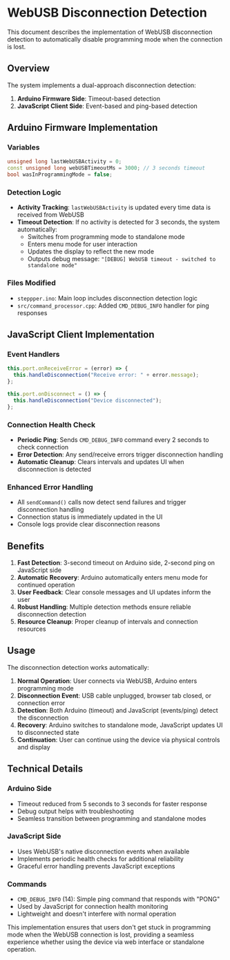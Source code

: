 # WebUSB Disconnection Detection

This document describes the implementation of WebUSB disconnection detection to automatically disable programming mode when the connection is lost.

## Overview

The system implements a dual-approach disconnection detection:

1. **Arduino Firmware Side**: Timeout-based detection
2. **JavaScript Client Side**: Event-based and ping-based detection

## Arduino Firmware Implementation

### Variables

```cpp
unsigned long lastWebUSBActivity = 0;
const unsigned long webUSBTimeoutMs = 3000; // 3 seconds timeout
bool wasInProgrammingMode = false;
```

### Detection Logic

- **Activity Tracking**: `lastWebUSBActivity` is updated every time data is received from WebUSB
- **Timeout Detection**: If no activity is detected for 3 seconds, the system automatically:
  - Switches from programming mode to standalone mode
  - Enters menu mode for user interaction
  - Updates the display to reflect the new mode
  - Outputs debug message: `"[DEBUG] WebUSB timeout - switched to standalone mode"`

### Files Modified

- `steppper.ino`: Main loop includes disconnection detection logic
- `src/command_processor.cpp`: Added `CMD_DEBUG_INFO` handler for ping responses

## JavaScript Client Implementation

### Event Handlers

```javascript
this.port.onReceiveError = (error) => {
  this.handleDisconnection("Receive error: " + error.message);
};

this.port.onDisconnect = () => {
  this.handleDisconnection("Device disconnected");
};
```

### Connection Health Check

- **Periodic Ping**: Sends `CMD_DEBUG_INFO` command every 2 seconds to check connection
- **Error Detection**: Any send/receive errors trigger disconnection handling
- **Automatic Cleanup**: Clears intervals and updates UI when disconnection is detected

### Enhanced Error Handling

- All `sendCommand()` calls now detect send failures and trigger disconnection handling
- Connection status is immediately updated in the UI
- Console logs provide clear disconnection reasons

## Benefits

1. **Fast Detection**: 3-second timeout on Arduino side, 2-second ping on JavaScript side
2. **Automatic Recovery**: Arduino automatically enters menu mode for continued operation
3. **User Feedback**: Clear console messages and UI updates inform the user
4. **Robust Handling**: Multiple detection methods ensure reliable disconnection detection
5. **Resource Cleanup**: Proper cleanup of intervals and connection resources

## Usage

The disconnection detection works automatically:

1. **Normal Operation**: User connects via WebUSB, Arduino enters programming mode
2. **Disconnection Event**: USB cable unplugged, browser tab closed, or connection error
3. **Detection**: Both Arduino (timeout) and JavaScript (events/ping) detect the disconnection
4. **Recovery**: Arduino switches to standalone mode, JavaScript updates UI to disconnected state
5. **Continuation**: User can continue using the device via physical controls and display

## Technical Details

### Arduino Side

- Timeout reduced from 5 seconds to 3 seconds for faster response
- Debug output helps with troubleshooting
- Seamless transition between programming and standalone modes

### JavaScript Side

- Uses WebUSB's native disconnection events when available
- Implements periodic health checks for additional reliability
- Graceful error handling prevents JavaScript exceptions

### Commands

- `CMD_DEBUG_INFO` (14): Simple ping command that responds with "PONG"
- Used by JavaScript for connection health monitoring
- Lightweight and doesn't interfere with normal operation

This implementation ensures that users don't get stuck in programming mode when the WebUSB connection is lost, providing a seamless experience whether using the device via web interface or standalone operation.

